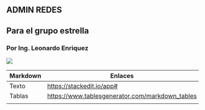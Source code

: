 ## ADMIN REDES
## Para el grupo estrella
### Por Ing. Leonardo Enriquez

![](https://images.vexels.com/media/users/3/145908/preview2/52eabf633ca6414e60a7677b0b917d92-fabricante-de-avatar-masculino.jpg)

| Markdown | Enlaces                                         |
|----------|-------------------------------------------------|
| Texto    | https://stackedit.io/app#                       |
| Tablas   | https://www.tablesgenerator.com/markdown_tables |
|          |                                                 |
